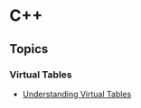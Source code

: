 # C++

## Topics

### Virtual Tables

- [Understanding Virtual Tables](https://pabloariasal.github.io/2017/06/10/understanding-virtual-tables/)


